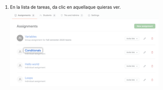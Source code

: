 1. En la lista de tareas, da clic en aquellaque quieras ver. ![Lista de tareas para las tareas de un aula](/assets/images/help/classroom/click-assignment-in-list.png)
